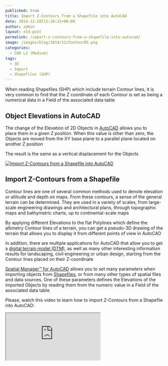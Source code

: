 ```yaml
---
published: true
title: Import Z-Contours from a Shapefile into AutoCAD
date: 2014-12-28T12:10:21+00:00
author: admin
layout: old-post
permalink: /import-z-contours-from-a-shapefile-into-autocad/
image: /images/blog/2014/12/Contour85.png
categories:
  - CAD L2 (Medium)
tags:
  - 3D
  - Import
  - Shapefiles (SHP)
---
```

When reading Shapefiles (SHP) which include terrain Contour lines, it is very common to find that the Z coordinate of each Contour is set as being a numerical data in a Field of the associated data table<!--more-->

## Object Elevations in AutoCAD

The change of the Elevation of 2D Objects in <a title="AutoCAD Product page" href="http://www.autodesk.com/products/autocad/overview" target="_blank" rel="nofollow">AutoCAD</a> allows you to place them in a given Z position. When this value is other than zero, the Objects are moved from the XY base plane to a parallel plane located on another Z position

The result is the same as a vertical displacement for the Objects

<a href="/images/blog/2014/12/Layers.png" target="_blank" rel="nofollow"><img src="/images/blog/2014/12/Layers-1024x576.png" alt="Import Z-Contours from a Shapefile into AutoCAD" width="625" height="351" srcset="/images/blog/2014/12/Layers-1024x576.png 1024w, /images/blog/2014/12/Layers-300x168.png 300w, /images/blog/2014/12/Layers-624x351.png 624w, /images/blog/2014/12/Layers.png 1280w" sizes="(max-width: 625px) 100vw, 625px" /></a>

## Import Z-Contours from a Shapefile

Contour lines are one of several common methods used to denote elevation or altitude and depth on maps. From these contours, a sense of the general terrain can be determined. They are used in a variety of scales, from large-scale engineering drawings and architectural plans, through topographic maps and bathymetric charts, up to continental-scale maps

By applying different Elevations to the flat Polylines which define the altimetry Contour lines of a terrain, you can get a pseudo-3D drawing of the terrain that allows you to display it from different points of view in AutoCAD

In addition, there are multiple applications for AutoCAD that allow you to get a <a title="DTM Wiki page" href="http://en.wikipedia.org/wiki/Digital_elevation_model" target="_blank" rel="nofollow">digital terrain model (DTM)</a>, as well as many other interesting information results for landscaping, civil engineering or urban design, starting from the Contour lines placed on their Z-coordinate

<a title="Spatial Manager™ for AutoCAD Product page" href="/spm-forautocad/" target="_blank" rel="nofollow">Spatial Manager™ for AutoCAD</a> allows you to set many parameters when importing objects from <a title="Shapefile Wiki page" href="http://en.wikipedia.org/wiki/Shapefile" target="_blank" rel="nofollow">Shapefiles</a>, or from many other types of spatial files and data sources. One of these parameters defines the Elevations of the imported Objects by reading them from the numeric value in a Field of the associated data table

Please, watch this video to learn how to import Z-Contours from a Shapefile into AutoCAD:

<div class="embed-responsive embed-responsive-16by9">
  <iframe class="embed-responsive-item" src="https://www.youtube.com/embed/kLxSshsM2cA" allowfullscreen></iframe>
</div>